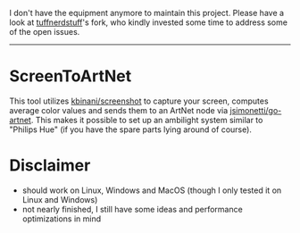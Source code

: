 I don't have the equipment anymore to maintain this project. Please have a look at [tuffnerdstuff](https://github.com/tuffnerdstuff/ScreenToArtNet)'s fork, who kindly invested some time to address some of the open issues.

---

# ScreenToArtNet

This tool utilizes [kbinani/screenshot](https://github.com/kbinani/screenshot) to capture your screen, computes average color values and sends them to an ArtNet node via [jsimonetti/go-artnet](https://github.com/jsimonetti/go-artnet). This makes it possible to set up an ambilight system similar to "Philips Hue" (if you have the spare parts lying around of course).

# Disclaimer

- should work on Linux, Windows and MacOS (though I only tested it on Linux and Windows)
- not nearly finished, I still have some ideas and performance optimizations in mind